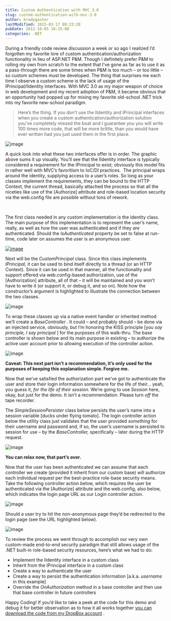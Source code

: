 ```yaml
---
title: Custom Authentication with MVC 3.0
slug: custom-authentication-with-mvc-3.0
author: bradygaster
lastModified: 2015-03-17 09:23:28
pubDate: 2012-10-05 18:15:08
categories: .NET
---
```


<p>During a friendly code review discussion a week or so ago I realized I&#x2019;d forgotten my favorite lore of custom authentication/authorization functionality in lieu of ASP.NET P&amp;M. Though I definitely prefer P&amp;M to rolling my own from scratch to the extent
  that I&#x2019;ve gone as far as to use it as a pass-through there are some times when P&amp;M is too much &#x2013; or too little &#x2013; so custom schemes must be developed. The thing that surprises me each time I observe a custom scheme is the lack of usage of the IPrincipal/IIdentity
  interfaces. With MVC 3.0 as my major weapon of choice in web development and my recent adoption of P&amp;M, it became obvious that an opportunity had popped up for mixing my favorite old-school .NET trick into my favorite new-school paradigm.</p>
<blockquote>
  <p>Here&#x2019;s the thing. If you don&#x2019;t use the IIdentity and IPrincipal interfaces when you create a custom authentication/authorization solution you&#x2019;ve completely missed the boat and I guarantee you you will write 100 times more code, that will be more brittle,
    than you would have ever written had you just used them in the first place.</p>
</blockquote>
<p>
  <img src="media/IPrincipal-IIdentity_6.png" alt="image">
</p>
<p>A quick look into what these two interfaces offer is in order. The graphic above sums it up visually. You&#x2019;ll see that the IIdentity interface is typically considered a requirement for the IPrincipal to exist; obviously this model fits in rather well with
  MVC&#x2019;s favoritism to IoC/DI practices.&#xA0; The principal wraps around the identity, supplying access to a user&#x2019;s roles. So long as your classes implement the requirements, they can be bound to the HTTP Context, the current thread, basically attached the
  process so that all the niceties like use of the [Authorize] attribute and role-based location security via the web.config file are possible without tons of rework.</p>
<p>&#xA0;</p>
<p>The first class needed in any custom implementation is the identity class. The main purpose of this implementation is to represent the user&#x2019;s name, really, as well as how the user was authenticated and if they <em>are </em> authenticated. Should the <em>IsAuthenticated </em> property
  be set to false at run-time, code later on assumes the user is an anonymous user.</p>
<p>
  <a href="/Media/Default/Windows-Live-Writer/Custom-Authentication-with-MVC-3.0_12B49/image_2.png">
    <img src="media/image_thumb.png" alt="image">
  </a> 
</p>
<p>Next will be the <em>CustomPrincipal </em> class. Since this class implements <em>IPrincipal, </em> it can be used to bind itself directly to a thread (or an HTTP Context). Since it can be used in that manner, all the functionality and support offered via
  web.config-based authorization, use of the [Authorization] attribute, all of that &#x2013; it will be maintained and you won&#x2019;t have to write it (or support it, or debug it, and so on). Note how the constructor&#x2019;s argument is highlighted to illustrate the connection
  between the two classes.</p>
<p>
  <img src="media/image_5.png" alt="image">
</p>
<p>To wrap these classes up via a native event handler or inherited method we&#x2019;ll create a <em>BaseController</em> . It could &#x2013; and probably should &#x2013; be done via an injected service, obviously, but I&#x2019;m honoring the KISS principle [you <em>say principle, I say principal</em> ]
  for the purposes of this walk-thru. The base controller is shown below and its main purpose in existing &#x2013; to authorize the active user account prior to allowing execution of the controller action.</p>
<p>
  <img src="media/image_10.png" alt="image">
</p>
<p><strong>Caveat: This next part isn&#x2019;t a recommendation, it&#x2019;s only used for the purposes of keeping this explanation simple. Forgive me. </strong> </p>
<p>Now that we&#x2019;ve satisfied the authorization part we&#x2019;ve got to authenticate the user and store their login information somewhere for the life of their&#x2026; yeah, you guess it, <em>for the life of their session. </em> We&#x2019;re going to use <em>Session </em> here,
  okay, but just for the demo. It isn&#x2019;t a recommendation. Please turn <em>off </em> the tape recorder.</p>
<p>The <em>SimpleSessionPersister</em>  class below persists the user&#x2019;s name into a session variable [ducks under flying tomato]. The login controller action below the utility class just validates that the user provided <em>something </em> for their username
  and password and, if so, the user&#x2019;s username is persisted to session for use &#x2013; by the <em>BaseController, </em> specifically &#x2013; later during the HTTP request.</p>
<p>
  <img src="media/image_13.png" alt="image">
</p>
<p><strong>You can relax now, that part&#x2019;s over. </strong> </p>
<p>Now that the user has been authenticated we can assume that each controller we create (provided it inherit from our custom base) will authorize each individual request per the best-practice role-base security means. Take the following controller action
  below, which requires the user be authenticated via the [Authorize] attribute and the web.config, also below, which indicates the login page URL as our Login controller action.</p>
<p>
  <img src="media/image_25.png" alt="image">
</p>
<p>Should a user try to hit the non-anonymous page they&#x2019;d be redirected to the login page (see the URL highlighted below).&#xA0;</p>
<p>
  <img src="media/image_22.png" alt="image">
</p>
<p>To review the process we went through to accomplish our very own custom-made end-to-end security paradigm that still allows usage of the .NET built-in role-based security resources, here&#x2019;s what we had to do:</p>
<ul>
  <li>Implement the IIdentity interface in a custom class</li>
  <li>Inherit from the IPrincipal interface in a custom class</li>
  <li>Create a way to authenticate the user</li>
  <li>Create a way to persist the authentication information [a.k.a. <em>username</em>  in this example]</li>
  <li>Override the <em>OnAuthorization </em> method in a base controller and then use that base controller in future controllers</li>
</ul>
<p>Happy Coding! If you&#x2019;d like to take a peek at the code for this demo and debug it for better observation as to how it all works together
  <a href="http://dl.dropbox.com/u/3597725/MVCCustomAuthSample.zip">you can download the code from my DropBox account</a> .</p>
